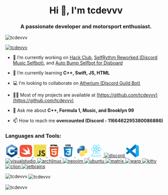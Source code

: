 <h1 align="center">Hi 👋, I'm tcdevvv</h1>
<h3 align="center">A passionate developer and motorsport enthusiast.</h3>

<p align="left"> <img src="https://komarev.com/ghpvc/?username=tcdevvv&label=Profile%20views&color=0e75b6&style=flat" alt="tcdevvv" /> </p>

<p align="left"> <a href="https://github.com/ryo-ma/github-profile-trophy"><img src="https://github-profile-trophy.vercel.app/?username=tcdevvv" alt="tcdevvv" /></a> </p>

- 🔭 I’m currently working on [Hack Club](https://hackclub.com/), [SelfRythm Reworked (Discord Music Selfbot)](https://github.com/Techpro709/SelfRythm), and [Auto Bump Selfbot for Disboard](https://github.com/tcdevvv/AutoBumpSelfbot)

- 🌱 I’m currently learning **C++, Swift, JS, HTML**

- 💻 I’m looking to collaborate on [Atherium (Discord Guild Bot)](https://github.com/Techpro709/discordGuildBot)

- 👨‍💻 Most of my projects are available at [https://github.com/tcdevvv](https://github.com/tcdevvv)
- 💬 Ask me about **C++, Formula 1, Music, and Brooklyn 99**

- 📫 How to reach me **overcounted (Discord - 1166462295380086886)**

<h3 align="left">Languages and Tools:</h3>
<p align="left">
  <!-- C++ -->
  <a href="https://cplusplus.com/" target="_blank" rel="noreferrer">
    <img src="https://raw.githubusercontent.com/devicons/devicon/master/icons/cplusplus/cplusplus-original.svg" alt="cplusplus" width="40" height="40"/>
  </a>
  <!-- Swift -->
  <a href="https://developer.apple.com/swift/" target="_blank" rel="noreferrer">
    <img src="https://raw.githubusercontent.com/devicons/devicon/master/icons/swift/swift-original.svg" alt="swift" width="40" height="40"/>
  </a>
  <!-- JavaScript -->
  <a href="https://developer.mozilla.org/en-US/docs/Web/JavaScript" target="_blank" rel="noreferrer">
    <img src="https://raw.githubusercontent.com/devicons/devicon/master/icons/javascript/javascript-original.svg" alt="javascript" width="40" height="40"/>
  </a>
  <!-- HTML -->
  <a href="https://developer.mozilla.org/en-US/docs/Web/HTML" target="_blank" rel="noreferrer">
    <img src="https://raw.githubusercontent.com/devicons/devicon/master/icons/html5/html5-original-wordmark.svg" alt="html5" width="40" height="40"/>
  </a>
  <!-- CSS -->
  <a href="https://developer.mozilla.org/en-US/docs/Web/CSS" target="_blank" rel="noreferrer">
    <img src="https://raw.githubusercontent.com/devicons/devicon/master/icons/css3/css3-original-wordmark.svg" alt="css3" width="40" height="40"/>
  </a>
  <!-- Python -->
  <a href="https://www.python.org/" target="_blank" rel="noreferrer">
    <img src="https://raw.githubusercontent.com/devicons/devicon/master/icons/python/python-original.svg" alt="python" width="40" height="40"/>
  </a>
  <!-- React -->
  <a href="https://reactjs.org/" target="_blank" rel="noreferrer">
    <img src="https://raw.githubusercontent.com/devicons/devicon/master/icons/react/react-original-wordmark.svg" alt="react" width="40" height="40"/>
  </a>
  <!-- Discord -->
  <a href="https://discord.com/" target="_blank" rel="noreferrer">
    <img src="https://www.svgrepo.com/show/353655/discord-icon.svg" alt="discord" width="40" height="40"/>
  </a>
  <!-- VS Code -->
  <a href="https://code.visualstudio.com/" target="_blank" rel="noreferrer">
    <img src="https://raw.githubusercontent.com/devicons/devicon/master/icons/vscode/vscode-original.svg" alt="vscode" width="40" height="40"/>
  </a>
  <!-- Visual Studio -->
  <a href="https://visualstudio.microsoft.com/" target="_blank" rel="noreferrer">
    <img src="https://upload.wikimedia.org/wikipedia/commons/thumb/5/59/Visual_Studio_Icon_2019.svg/2060px-Visual_Studio_Icon_2019.svg.png" alt="visualstudio" width="40" height="40"/>
  </a>
  <!-- Arch Linux -->
  <a href="https://archlinux.org/" target="_blank" rel="noreferrer">
    <img src="https://www.vectorlogo.zone/logos/archlinux/archlinux-icon.svg" alt="archlinux" width="40" height="40"/>
  </a>
  <!-- Neovim -->
  <a href="https://neovim.io/" target="_blank" rel="noreferrer">
    <img src="https://upload.wikimedia.org/wikipedia/commons/3/3a/Neovim-mark.svg" alt="neovim" width="40" height="40"/>
  </a>
  <!-- Ubuntu -->
  <a href="https://ubuntu.com/" target="_blank" rel="noreferrer">
    <img src="https://assets.ubuntu.com/v1/29985a98-ubuntu-logo32.png" alt="ubuntu" width="40" height="40"/>
  </a>
  <!-- Matrix (Element) -->
  <a href="https://element.io/" target="_blank" rel="noreferrer">
    <img src="https://upload.wikimedia.org/wikipedia/commons/thumb/c/cb/Element_%28software%29_logo.svg/1024px-Element_%28software%29_logo.svg.png" alt="matrix" width="40" height="40"/>
  </a>
  <!-- Warp Terminal -->
  <a href="https://www.warp.dev/" target="_blank" rel="noreferrer">
    <img src="https://user-images.githubusercontent.com/85056161/221151383-dee5374b-03d9-4548-a0fd-35dfc7ea0f5b.png" alt="warp" width="40" height="40"/>
  </a>
  <!-- Kitty Terminal -->
  <a href="https://sw.kovidgoyal.net/kitty/" target="_blank" rel="noreferrer">
    <img src="https://sw.kovidgoyal.net/kitty/_static/kitty.svg" alt="kitty" width="40" height="40"/>
  </a>
  <!-- CLion -->
  <a href="https://www.jetbrains.com/clion/" target="_blank" rel="noreferrer">
    <img src="https://resources.jetbrains.com/storage/products/clion/img/meta/clion_logo_300x300.png" alt="clion" width="40" height="40"/>
  </a>
  <!-- JetBrains -->
  <a href="https://www.jetbrains.com/" target="_blank" rel="noreferrer">
    <img src="https://resources.jetbrains.com/storage/products/company/brand/logos/jb_beam.svg" alt="jetbrains" width="40" height="40"/>
  </a>
</p>


<p><img align="left" src="https://github-readme-stats.vercel.app/api/top-langs?username=tcdevvv&show_icons=true&locale=en&layout=compact" alt="tcdevvv" /></p>

<p>&nbsp;<img align="center" src="https://github-readme-stats.vercel.app/api?username=tcdevvv&show_icons=true&locale=en" alt="tcdevvv" /></p>

<p><img align="center" src="https://github-readme-streak-stats.herokuapp.com/?user=tcdevvv&" alt="tcdevvv" /></p>
